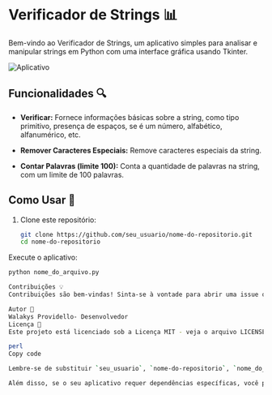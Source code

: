 # Verificador de Strings 📊

Bem-vindo ao Verificador de Strings, um aplicativo simples para analisar e manipular strings em Python com uma interface gráfica usando Tkinter.

![Aplicativo](link_para_sua_imagem.png)

## Funcionalidades 🔍

- **Verificar:** Fornece informações básicas sobre a string, como tipo primitivo, presença de espaços, se é um número, alfabético, alfanumérico, etc.

- **Remover Caracteres Especiais:** Remove caracteres especiais da string.

- **Contar Palavras (limite 100):** Conta a quantidade de palavras na string, com um limite de 100 palavras.

## Como Usar 🚀

1. Clone este repositório:

   ```bash
   git clone https://github.com/seu_usuario/nome-do-repositorio.git
   cd nome-do-repositorio
Execute o aplicativo:

  ````bash
  python nome_do_arquivo.py

  Contribuições 💡
Contribuições são bem-vindas! Sinta-se à vontade para abrir uma issue ou enviar um pull request.

Autor 📝
Walakys Providello- Desenvolvedor
Licença 📄
Este projeto está licenciado sob a Licença MIT - veja o arquivo LICENSE.md para detalhes.

perl
Copy code

Lembre-se de substituir `seu_usuario`, `nome-do-repositorio`, `nome_do_arquivo.py`, `link_para_sua_imagem.png`, `Seu Nome` e outros placeholders pelos seus detalhes específicos. Certifique-se de incluir a sua imagem no diretório do projeto e substituir o link da imagem.

Além disso, se o seu aplicativo requer dependências específicas, você pode a
